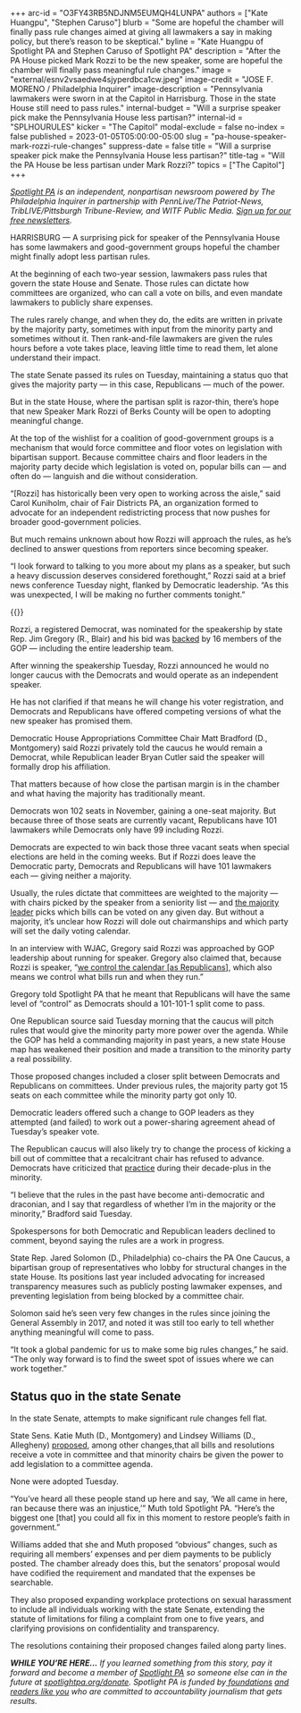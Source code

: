 +++
arc-id = "O3FY43RB5NDJNM5EUMQH4LUNPA"
authors = ["Kate Huangpu", "Stephen Caruso"]
blurb = "Some are hopeful the chamber will finally pass rule changes aimed at giving all lawmakers a say in making policy, but there’s reason to be skeptical."
byline = "Kate Huangpu of Spotlight PA and Stephen Caruso of Spotlight PA"
description = "After the PA House picked Mark Rozzi to be the new speaker, some are hopeful the chamber will finally pass meaningful rule changes."
image = "external/esnv2vsaedwe4sjyperdbca1cw.jpeg"
image-credit = "JOSE F. MORENO / Philadelphia Inquirer"
image-description = "Pennsylvania lawmakers were sworn in at the Capitol in Harrisburg. Those in the state House still need to pass rules."
internal-budget = "Will a surprise speaker pick make the Pennsylvania House less partisan?"
internal-id = "SPLHOURULES"
kicker = "The Capitol"
modal-exclude = false
no-index = false
published = 2023-01-05T05:00:00-05:00
slug = "pa-house-speaker-mark-rozzi-rule-changes"
suppress-date = false
title = "Will a surprise speaker pick make the Pennsylvania House less partisan?"
title-tag = "Will the PA House be less partisan under Mark Rozzi?"
topics = ["The Capitol"]
+++

<a href="https://www.spotlightpa.org/"><i>Spotlight PA</i></a><i> is an independent, nonpartisan newsroom powered by The Philadelphia Inquirer in partnership with PennLive/The Patriot-News, TribLIVE/Pittsburgh Tribune-Review, and WITF Public Media. </i><a href="https://www.spotlightpa.org/newsletters"><i>Sign up for our free newsletters</i></a><i>.</i>

HARRISBURG — A surprising pick for speaker of the Pennsylvania House has some lawmakers and good-government groups hopeful the chamber might finally adopt less partisan rules.

At the beginning of each two-year session, lawmakers pass rules that govern the state House and Senate. Those rules can dictate how committees are organized, who can call a vote on bills, and even mandate lawmakers to publicly share expenses.

The rules rarely change, and when they do, the edits are written in private by the majority party, sometimes with input from the minority party and sometimes without it. Then rank-and-file lawmakers are given the rules hours before a vote takes place, leaving little time to read them, let alone understand their impact.

<script src="https://www.spotlightpa.org/embed.js" async></script><div data-spl-embed-version="1" data-spl-src="https://www.spotlightpa.org/embeds/newsletter/"></div>


The state Senate passed its rules on Tuesday, maintaining a status quo that gives the majority party — in this case, Republicans — much of the power.

But in the state House, where the partisan split is razor-thin, there’s hope that new Speaker Mark Rozzi of Berks County will be open to adopting meaningful change.

At the top of the wishlist for a coalition of good-government groups is a mechanism that would force committee and floor votes on legislation with bipartisan support. Because committee chairs and floor leaders in the majority party decide which legislation is voted on, popular bills can — and often do — languish and die without consideration.

“[Rozzi] has historically been very open to working across the aisle,” said Carol Kuniholm, chair of Fair Districts PA, an organization formed to advocate for an independent redistricting process that now pushes for broader good-government policies.

But much remains unknown about how Rozzi will approach the rules, as he’s declined to answer questions from reporters since becoming speaker.

“I look forward to talking to you more about my plans as a speaker, but such a heavy discussion deserves considered forethought,” Rozzi said at a brief news conference Tuesday night, flanked by Democratic leadership. “As this was unexpected, I will be making no further comments tonight.”

{{<picture src="external/vs8ay2mytjtwe9krtqzweq69zc.jpeg" description="State Rep. Mark Rozzi after being selected speaker of the Pennsylvania House" caption="State Rep. Mark Rozzi after being selected speaker of the Pennsylvania House" credit="House Democratic Caucus">}} 

Rozzi, a registered Democrat, was nominated for the speakership by state Rep. Jim Gregory (R., Blair) and his bid was <a href="https://www.legis.state.pa.us/cfdocs/legis/RC/Public/rc_view_action2.cfm?sess_yr=2023&sess_ind=0&rc_body=H&rc_nbr=4">backed</a> by 16 members of the GOP — including the entire leadership team.

After winning the speakership Tuesday, Rozzi announced he would no longer caucus with the Democrats and would operate as an independent speaker.

He has not clarified if that means he will change his voter registration, and Democrats and Republicans have offered competing versions of what the new speaker has promised them.

Democratic House Appropriations Committee Chair Matt Bradford (D., Montgomery) said Rozzi privately told the caucus he would remain a Democrat, while Republican leader Bryan Cutler said the speaker will formally drop his affiliation.

That matters because of how close the partisan margin is in the chamber and what having the majority has traditionally meant.

Democrats won 102 seats in November, gaining a one-seat majority. But because three of those seats are currently vacant, Republicans have 101 lawmakers while Democrats only have 99 including Rozzi.

Democrats are expected to win back those three vacant seats when special elections are held in the coming weeks. But if Rozzi does leave the Democratic party, Democrats and Republicans will have 101 lawmakers each — giving neither a majority.

Usually, the rules dictate that committees are weighted to the majority — with chairs picked by the speaker from a seniority list — and <a href="https://www.spotlightpa.org/news/2022/09/pa-capitol-lawmaker-per-diems-speaker-majority-leader-caucus/">the majority leader</a> picks which bills can be voted on any given day. But without a majority, it’s unclear how Rozzi will dole out chairmanships and which party will set the daily voting calendar.

In an interview with WJAC, Gregory said Rozzi was approached by GOP leadership about running for speaker. Gregory also claimed that, because Rozzi is speaker, “<a href="https://twitter.com/CrispinHavener/status/1610721472955437056">we control the calendar [as Republicans</a>], which also means we control what bills run and when they run.”

Gregory told Spotlight PA that he meant that Republicans will have the same level of “control” as Democrats should a 101-101-1 split come to pass.

One Republican source said Tuesday morning that the caucus will pitch rules that would give the minority party more power over the agenda. While the GOP has held a commanding majority in past years, a new state House map has weakened their position and made a transition to the minority party a real possibility.

Those proposed changes included a closer split between Democrats and Republicans on committees. Under previous rules, the majority party got 15 seats on each committee while the minority party got only 10.

Democratic leaders offered such a change to GOP leaders as they attempted (and failed) to work out a power-sharing agreement ahead of Tuesday’s speaker vote.

The Republican caucus will also likely try to change the process of kicking a bill out of committee that a recalcitrant chair has refused to advance. Democrats have criticized that <a href="https://www.spotlightpa.org/news/2022/06/pennsylvania-gun-control-legislation-inaction/">practice</a> during their decade-plus in the minority.

“I believe that the rules in the past have become anti-democratic and draconian, and I say that regardless of whether I’m in the majority or the minority,” Bradford said Tuesday.

Spokespersons for both Democratic and Republican leaders declined to comment, beyond saying the rules are a work in progress.

State Rep. Jared Solomon (D., Philadelphia) co-chairs the PA One Caucus, a bipartisan group of representatives who lobby for structural changes in the state House. Its positions last year included advocating for increased transparency measures such as publicly posting lawmaker expenses, and preventing legislation from being blocked by a committee chair.

Solomon said he’s seen very few changes in the rules since joining the General Assembly in 2017, and noted it was still too early to tell whether anything meaningful will come to pass.

“It took a global pandemic for us to make some big rules changes,” he said. “The only way forward is to find the sweet spot of issues where we can work together.”

## Status quo in the state Senate

In the state Senate, attempts to make significant rule changes fell flat.

State Sens. Katie Muth (D., Montgomery) and Lindsey Williams (D., Allegheny) <a href="https://www.senatormuth.com/wp-content/uploads/2022/12/12-07-22-Muth-Williams-Rules-Reforms-Letter.docx.pdf">proposed</a>, among other changes,that all bills and resolutions receive a vote in committee and that minority chairs be given the power to add legislation to a committee agenda.

None were adopted Tuesday.

<script src="https://www.spotlightpa.org/embed.js" async></script><div data-spl-embed-version="1" data-spl-src="https://www.spotlightpa.org/embeds/donate/"></div>


“You’ve heard all these people stand up here and say, ‘We all came in here, ran because there was an injustice,’” Muth told Spotlight PA. “Here’s the biggest one [that] you could all fix in this moment to restore people’s faith in government.”

Williams added that she and Muth proposed “obvious” changes, such as requiring all members’ expenses and per diem payments to be publicly posted. The chamber already does this, but the senators’ proposal would have codified the requirement and mandated that the expenses be searchable.

They also proposed expanding workplace protections on sexual harassment to include all individuals working with the state Senate, extending the statute of limitations for filing a complaint from one to five years, and clarifying provisions on confidentiality and transparency.

The resolutions containing their proposed changes failed along party lines.

<i><b>WHILE YOU’RE HERE...</b></i><i> If you learned something from this story, pay it forward and become a member of </i><a href="https://www.spotlightpa.org/"><i>Spotlight PA</i></a><i> so someone else can in the future at </i><a href="http://spotlightpa.org/donate"><i>spotlightpa.org/donate</i></a><i>. Spotlight PA is funded by</i><a href="https://www.spotlightpa.org/support"><i> foundations</i></a><i> </i><a href="https://www.spotlightpa.org/support"><i>and readers like you</i></a><i> who are committed to accountability journalism that gets results.</i>
